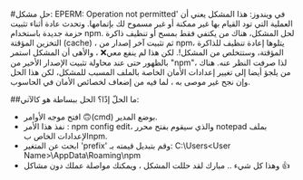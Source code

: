#حل مشكل:  EPERM: Operation not permitted' في ويندوز:
هذا المشكل يعني أن العملية التي تود القيام بها غير ممكنة أو غير مسموح لك بإتمامها. وتحدث عادة أثناء تثبيت حزمة جديدة باستخدام npm.
لحل المشكل، هناك من يكتفي فقط بمسح أو تنظيف ذاكرة التخزين المؤقتة (cache) ، ثم تثبيت آخر إصدار من npm، يتلوها إعادة تنظيف للذاكرة المؤقتة، وستتخلص من المشكل!. لكن هذا لم ينفع معي❌ ، والأهى أن المشكل استمر بالظهور حتى عند محاولة تثبيت الإصدار الأخير من "npm"، لذا صرفت النظر عنه.
هناك من يلجؤ أيضا إلى تغيير إعدادات الأمان الخاصة بالملف المسبب للمشكل، لكن هذا الحل وإن نجح غير موصى به ، لما فيه من إضعاف لخصائص الأمان في الحاسوب.

##ما الحلّ إذًا؟
الحل ببساطة هو كالآتي:
- افتح موجه الأوامر 🙃(cmd) بوضع المدير.
- نفذ هذا الأمر : npm config edit، والذي سيقوم بفتح محرر notepad بملف الإعدادات الخاص بnpm.
- ابحث عن المتغير 'prefix' وقم بتبديل قيمته بـ: C:\Users\<User Name>\AppData\Roaming\npm
- وهذا كل شيء .. مبارك لقد حللت المشكل ، ويمكنك مواصلة عملك دون مشاكل 👍
